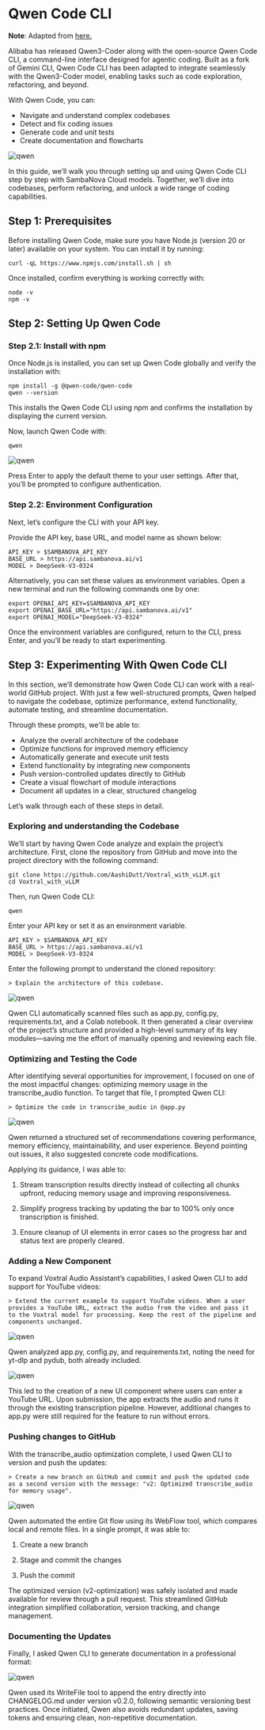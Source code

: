 # Qwen Code CLI

__Note__: Adapted from [here.](https://www.datacamp.com/tutorial/qwen-code)

Alibaba has released Qwen3-Coder along with the open-source Qwen Code CLI, a command-line interface designed for agentic coding. Built as a fork of Gemini CLI, Qwen Code CLI has been adapted to integrate seamlessly with the Qwen3-Coder model, enabling tasks such as code exploration, refactoring, and beyond.

With Qwen Code, you can:

- Navigate and understand complex codebases
- Detect and fix coding issues
- Generate code and unit tests
- Create documentation and flowcharts

![qwen](./imgs/qwen-main.png)

In this guide, we’ll walk you through setting up and using Qwen Code CLI step by step with SambaNova Cloud models. Together, we’ll dive into codebases, perform refactoring, and unlock a wide range of coding capabilities.

## Step 1: Prerequisites

Before installing Qwen Code, make sure you have Node.js (version 20 or later) available on your system. You can install it by running:

```shell
curl -qL https://www.npmjs.com/install.sh | sh
```

Once installed, confirm everything is working correctly with:

```shell
node -v
npm -v
```

## Step 2: Setting Up Qwen Code

### Step 2.1: Install with npm
Once Node.js is installed, you can set up Qwen Code globally and verify the installation with:

```shell
npm install -g @qwen-code/qwen-code
qwen --version
```

This installs the Qwen Code CLI using npm and confirms the installation by displaying the current version.

Now, launch Qwen Code with:

```shell
qwen
```

![qwen](./imgs/qwen-config.avif)

Press Enter to apply the default theme to your user settings. After that, you’ll be prompted to configure authentication.


### Step 2.2: Environment Configuration

Next, let’s configure the CLI with your API key. 

Provide the API key, base URL, and model name as shown below:

```shell
API_KEY > $SAMBANOVA_API_KEY
BASE_URL > https://api.sambanova.ai/v1
MODEL > DeepSeek-V3-0324
```

Alternatively, you can set these values as environment variables. Open a new terminal and run the following commands one by one:

```shell
export OPENAI_API_KEY=$SAMBANOVA_API_KEY
export OPENAI_BASE_URL="https://api.sambanova.ai/v1"
export OPENAI_MODEL="DeepSeek-V3-0324"
```

Once the environment variables are configured, return to the CLI, press Enter, and you’ll be ready to start experimenting.

## Step 3: Experimenting With Qwen Code CLI

In this section, we’ll demonstrate how Qwen Code CLI can work with a real-world GitHub project. With just a few well-structured prompts, Qwen helped to navigate the codebase, optimize performance, extend functionality, automate testing, and streamline documentation.

Through these prompts, we'll be able to:

- Analyze the overall architecture of the codebase
- Optimize functions for improved memory efficiency
- Automatically generate and execute unit tests
- Extend functionality by integrating new components
- Push version-controlled updates directly to GitHub
- Create a visual flowchart of module interactions
- Document all updates in a clear, structured changelog

Let’s walk through each of these steps in detail.

### Exploring and understanding the Codebase
We’ll start by having Qwen Code analyze and explain the project’s architecture. First, clone the repository from GitHub and move into the project directory with the following command:

```shell
git clone https://github.com/AashiDutt/Voxtral_with_vLLM.git
cd Voxtral_with_vLLM
```

Then, run Qwen Code CLI:

```shell
qwen
```

Enter your API key or set it as an environment variable.

```shell
API_KEY > $SAMBANOVA_API_KEY
BASE_URL > https://api.sambanova.ai/v1
MODEL > DeepSeek-V3-0324
```

Enter the following prompt to understand the cloned repository:

```text
> Explain the architecture of this codebase.
```

![qwen](./imgs/qwen-code_exploration.png)

Qwen CLI automatically scanned files such as app.py, config.py, requirements.txt, and a Colab notebook. It then generated a clear overview of the project’s structure and provided a high-level summary of its key modules—saving me the effort of manually opening and reviewing each file.

### Optimizing and Testing the Code
After identifying several opportunities for improvement, I focused on one of the most impactful changes: optimizing memory usage in the transcribe_audio function. To target that file, I prompted Qwen CLI:

```text
> Optimize the code in transcribe_audio in @app.py 
```

![qwen](./imgs/qwen-code_optimization.png)

Qwen returned a structured set of recommendations covering performance, memory efficiency, maintainability, and user experience. Beyond pointing out issues, it also suggested concrete code modifications.

Applying its guidance, I was able to:

1. Stream transcription results directly instead of collecting all chunks upfront, reducing memory usage and improving responsiveness.

2. Simplify progress tracking by updating the bar to 100% only once transcription is finished.

3. Ensure cleanup of UI elements in error cases so the progress bar and status text are properly cleared.

### Adding a New Component
To expand Voxtral Audio Assistant’s capabilities, I asked Qwen CLI to add support for YouTube videos:

```text
> Extend the current example to support YouTube videos. When a user provides a YouTube URL, extract the audio from the video and pass it to the Voxtral model for processing. Keep the rest of the pipeline and components unchanged.
```

![qwen](./imgs/qwen-new_feature.png)

Qwen analyzed app.py, config.py, and requirements.txt, noting the need for yt-dlp and pydub, both already included.

![qwen](./imgs/qwen-ui_new_feature.png)

This led to the creation of a new UI component where users can enter a YouTube URL. Upon submission, the app extracts the audio and runs it through the existing transcription pipeline. However, additional changes to app.py were still required for the feature to run without errors.

### Pushing changes to GitHub
With the transcribe_audio optimization complete, I used Qwen CLI to version and push the updates:

```text
> Create a new branch on GitHub and commit and push the updated code as a second version with the message: "v2: Optimized transcribe_audio for memory usage".  
```

![qwen](./imgs/qwen-git_commit.png)

Qwen automated the entire Git flow using its WebFlow tool, which compares local and remote files. In a single prompt, it was able to:

1. Create a new branch

2. Stage and commit the changes

3. Push the commit

The optimized version (v2-optimization) was safely isolated and made available for review through a pull request. This streamlined GitHub integration simplified collaboration, version tracking, and change management.

### Documenting the Updates
Finally, I asked Qwen CLI to generate documentation in a professional format:

![qwen](./imgs/qwen-documenting_changelog.png)

Qwen used its WriteFile tool to append the entry directly into CHANGELOG.md under version v0.2.0, following semantic versioning best practices. Once initiated, Qwen also avoids redundant updates, saving tokens and ensuring clean, non-repetitive documentation.